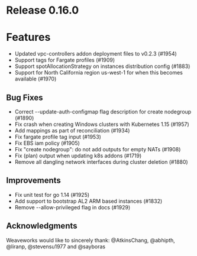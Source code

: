 # Release 0.16.0

# Features

- Updated vpc-controllers addon deployment files to v0.2.3 (#1954)
- Support tags for Fargate profiles (#1909)
- Support spotAllocationStrategy on instances distribution config (#1883)
- Support for North California region us-west-1 for when this becomes available (#1970)

## Bug Fixes

- Correct --update-auth-configmap flag description for create nodegroup (#1890)
- Fix crash when creating Windows clusters with Kubernetes 1.15 (#1957)
- Add mappings as part of reconciliation (#1934)
- Fix fargate profile tag input (#1953)
- Fix EBS iam policy (#1905)
- Fix "create nodegroup": do not add outputs for empty NATs (#1908)
- Fix (plan) output when updating k8s addons (#1719)
- Remove all dangling network interfaces during cluster deletion (#1880)

## Improvements

- Fix unit test for go 1.14 (#1925)
- Add support to bootstrap AL2 ARM based instances (#1832)
- Remove --allow-privileged flag in docs (#1929)

## Acknowledgments

Weaveworks would like to sincerely thank:
@AtkinsChang, @abhipth,  @liranp, @stevensu1977 and @sayboras


